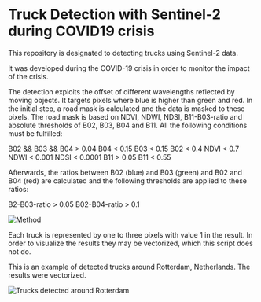 # Truck Detection with Sentinel-2 during COVID19 crisis
This repository is designated to detecting trucks using Sentinel-2 data.

It was developed during the COVID-19 crisis in order to monitor the impact of the crisis.

The detection exploits the offset of different wavelengths reflected by moving objects. It targets pixels where blue is higher than green and red. In the initial step, a road mask is calculated and the data is masked to these pixels. The road mask is based on NDVI, NDWI, NDSI, B11-B03-ratio and absolute thresholds of B02, B03, B04 and B11. All the following conditions must be fulfilled:

B02 && B03 && B04 > 0.04
B04 < 0.15
B03 < 0.15
B02 < 0.4
NDVI < 0.7
NDWI < 0.001
NDSI < 0.0001
B11 > 0.05
B11 < 0.55

Afterwards, the ratios between B02 (blue) and B03 (green) and B02 and B04 (red) are calculated and the following thresholds are applied to these ratios:

B2-B03-ratio > 0.05
B02-B04-ratio > 0.1

![Method](https://github.com/hfisser/Truck_Detection_Sentinel2_COVID19/blob/master/method_neu.png)

Each truck is represented by one to three pixels with value 1 in the result. In order to visualize the results they may be vectorized, which this script does not do.

This is an example of detected trucks around Rotterdam, Netherlands. The results were vectorized.

![Trucks detected around Rotterdam](https://github.com/hfisser/Truck_Detection_Sentinel2_COVID19/blob/master/ts7_trucks.jpeg)
